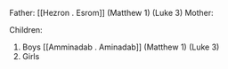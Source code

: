 Father: [[Hezron . Esrom]] (Matthew 1) (Luke 3)
Mother: 

Children:
1) Boys
	[[Amminadab . Aminadab]] (Matthew 1) (Luke 3)
2) Girls
	